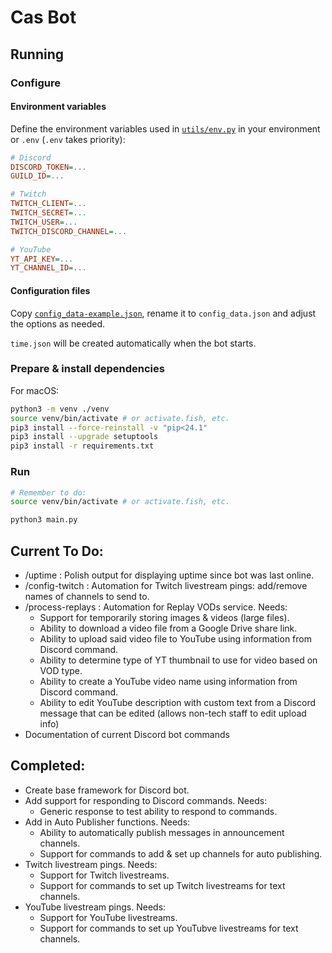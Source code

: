# Cas Bot

## Running
### Configure
#### Environment variables
Define the environment variables used in [`utils/env.py`](./utils/env.py) in your environment or `.env` (`.env` takes priority):
```ini
# Discord
DISCORD_TOKEN=...
GUILD_ID=...

# Twitch
TWITCH_CLIENT=...
TWITCH_SECRET=...
TWITCH_USER=...
TWITCH_DISCORD_CHANNEL=...

# YouTube
YT_API_KEY=...
YT_CHANNEL_ID=...
```

#### Configuration files

Copy [`config_data-example.json`](./config_data-example.json), rename it to `config_data.json` and adjust the options as needed.

`time.json` will be created automatically when the bot starts.

### Prepare & install dependencies

For macOS:

```bash
python3 -m venv ./venv
source venv/bin/activate # or activate.fish, etc.
pip3 install --force-reinstall -v "pip<24.1"
pip3 install --upgrade setuptools
pip3 install -r requirements.txt
```

### Run

```bash
# Remember to do:
source venv/bin/activate # or activate.fish, etc.

python3 main.py
```

## Current To Do:

- /uptime : Polish output for displaying uptime since bot was last online.
- /config-twitch : Automation for Twitch livestream pings: add/remove names of channels to send to.
- /process-replays : Automation for Replay VODs service. Needs:
  - Support for temporarily storing images & videos (large files).
  - Ability to download a video file from a Google Drive share link.
  - Ability to upload said video file to YouTube using information from Discord command.
  - Ability to determine type of YT thumbnail to use for video based on VOD type.
  - Ability to create a YouTube video name using information from Discord command.
  - Ability to edit YouTube description with custom text from a Discord message that can be edited (allows non-tech staff to edit upload info)
- Documentation of current Discord bot commands

## Completed:
- Create base framework for Discord bot.
- Add support for responding to Discord commands. Needs:
  - Generic response to test ability to respond to commands.
- Add in Auto Publisher functions. Needs:
  - Ability to automatically publish messages in announcement channels.
  - Support for commands to add & set up channels for auto publishing.
- Twitch livestream pings. Needs:
  - Support for Twitch livestreams.
  - Support for commands to set up Twitch livestreams for text channels.
- YouTube livestream pings. Needs:
  - Support for YouTube livestreams.
  - Support for commands to set up YouTubve livestreams for text channels.

